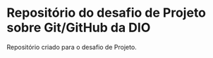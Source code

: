# Repositório do desafio de Projeto sobre Git/GitHub da DIO
Repositório criado para o desafio de Projeto.
